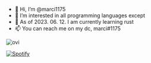 - 👋 Hi, I’m @marci1175
- 👀 I’m interested in all programming languages except 
- 🌱 As of 2023. 06. 12. I am currently learning rust
- 📫 You can reach me on my dc, marci#1175

<img src="https://github-readme-stats.vercel.app/api/top-langs?username=marci1175&show_icons=true&locale=en&layout=compact&theme=chartreuse-dark" alt="ovi" />

[![Spotify](https://novatorem.bgstatic.vercel.app/api/spotify)]([https://open.spotify.com/track/2K70ZV0Ls65Kkj0WUEfHlz?si=c170a40e31e34dc3](https://open.spotify.com/track/2K70ZV0Ls65Kkj0WUEfHlz?si=db63824ba316449f))
<!---
marci1175/marci1175 is a ✨ special ✨ repository because its `README.md` (this file) appears on your GitHub profile.
You can click the Preview link to take a look at your changes.
--->
